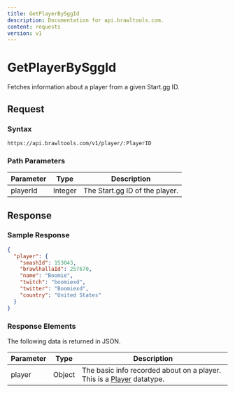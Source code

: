 ```yaml
---
title: GetPlayerBySggId
description: Documentation for api.brawltools.com.
content: requests
version: v1
---
```


# GetPlayerBySggId

Fetches information about a player from a given Start.gg ID.

## Request

### Syntax

```url
https://api.brawltools.com/v1/player/:PlayerID
```

### Path Parameters

| Parameter | Type    | Description                    |
| --------- | ------- | ------------------------------ |
| playerId  | Integer | The Start.gg ID of the player. |

## Response

### Sample Response

```json
{
  "player": {
    "smashId": 153043,
    "brawlhallaId": 257670,
    "name": "Boomie",
    "twitch": "boomiexd",
    "twitter": "Boomiexd",
    "country": "United States"
  }
}
```

### Response Elements

The following data is returned in JSON.

| Parameter | Type   | Description                                                  |
| --------- | ------ | ------------------------------------------------------------ |
| player    | Object | The basic info recorded about on a player. This is a <a href="../../../datatypes/player">Player</a> datatype. |

